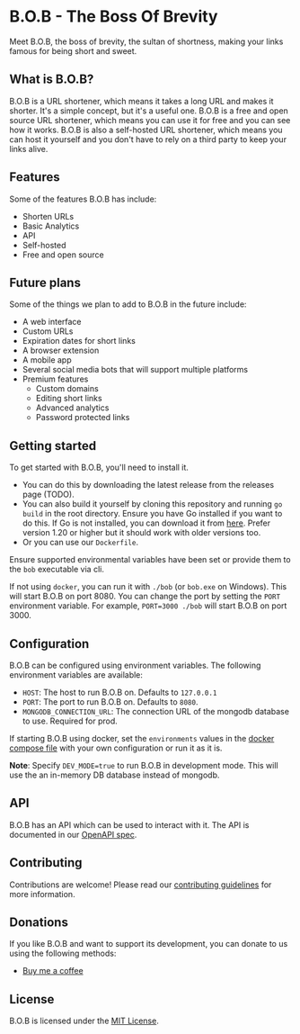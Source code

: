 # B.O.B - The Boss Of Brevity

Meet B.O.B, the boss of brevity, the sultan of shortness, making your links famous for being short and sweet.

## What is B.O.B?
B.O.B is a URL shortener, which means it takes a long URL and makes it shorter. It's a simple concept, but it's a useful one. B.O.B is a free and open source URL shortener, which means you can use it for free and you can see how it works. B.O.B is also a self-hosted URL shortener, which means you can host it yourself and you don't have to rely on a third party to keep your links alive.

## Features
Some of the features B.O.B has include:

- Shorten URLs
- Basic Analytics 
- API
- Self-hosted
- Free and open source

## Future plans
Some of the things we plan to add to B.O.B in the future include:

- A web interface
- Custom URLs
- Expiration dates for short links
- A browser extension
- A mobile app
- Several social media bots that will support multiple platforms
- Premium features
  - Custom domains
  - Editing short links
  - Advanced analytics
  - Password protected links

## Getting started
To get started with B.O.B, you'll need to install it.

- You can do this by downloading the latest release from the releases page (TODO).
- You can also build it yourself by cloning this repository and running `go
  build` in the root directory. Ensure you have Go installed if you want to do
  this. If Go is not installed, you can download it from
  [here](https://golang.org/dl/). Prefer version 1.20 or higher but it should
  work with older versions too.
- Or you can use our `Dockerfile`.

Ensure supported environmental variables have been set or provide them to the
`bob` executable via cli.

If not using `docker`, you can run it with `./bob` (or `bob.exe` on Windows).
This will start B.O.B on port 8080. You can change the port by setting the `PORT`
environment variable. For example, `PORT=3000 ./bob` will start B.O.B on port
3000.

## Configuration
B.O.B can be configured using environment variables. The following environment variables are available:

- `HOST`: The host to run B.O.B on. Defaults to `127.0.0.1`
- `PORT`: The port to run B.O.B on. Defaults to `8080`.
- `MONGODB_CONNECTION_URL`: The connection URL of the mongodb database to use. Required for prod.

If starting B.O.B using docker, set the `environments` values in the [docker
compose file](./compose.yml) with your own configuration or run it as it is.

**Note**: Specify `DEV_MODE=true` to run B.O.B in development mode. This will use
the an in-memory DB database instead of mongodb.
## API
B.O.B has an API which can be used to interact with it. The API is documented in our [OpenAPI spec](./api.yaml).

## Contributing
Contributions are welcome! Please read our [contributing guidelines](./CONTRIBUTING.md) for more information.


## Donations
If you like B.O.B and want to support its development, you can donate to us using the following methods:

- [Buy me a coffee](https://bmc.link/philemon)

## License
B.O.B is licensed under the [MIT License](./LICENSE).
